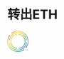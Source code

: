 # 转出ETH

![image](https://raw.githubusercontent.com/GweiTech/gwei-network-wiki/master/zh/images/creator/1/01.png)

